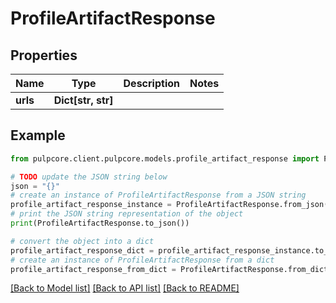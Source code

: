 # ProfileArtifactResponse


## Properties

Name | Type | Description | Notes
------------ | ------------- | ------------- | -------------
**urls** | **Dict[str, str]** |  | 

## Example

```python
from pulpcore.client.pulpcore.models.profile_artifact_response import ProfileArtifactResponse

# TODO update the JSON string below
json = "{}"
# create an instance of ProfileArtifactResponse from a JSON string
profile_artifact_response_instance = ProfileArtifactResponse.from_json(json)
# print the JSON string representation of the object
print(ProfileArtifactResponse.to_json())

# convert the object into a dict
profile_artifact_response_dict = profile_artifact_response_instance.to_dict()
# create an instance of ProfileArtifactResponse from a dict
profile_artifact_response_from_dict = ProfileArtifactResponse.from_dict(profile_artifact_response_dict)
```
[[Back to Model list]](../README.md#documentation-for-models) [[Back to API list]](../README.md#documentation-for-api-endpoints) [[Back to README]](../README.md)


